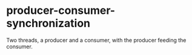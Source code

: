 # producer-consumer-synchronization
Two threads, a producer and a consumer, with the producer feeding the consumer.
